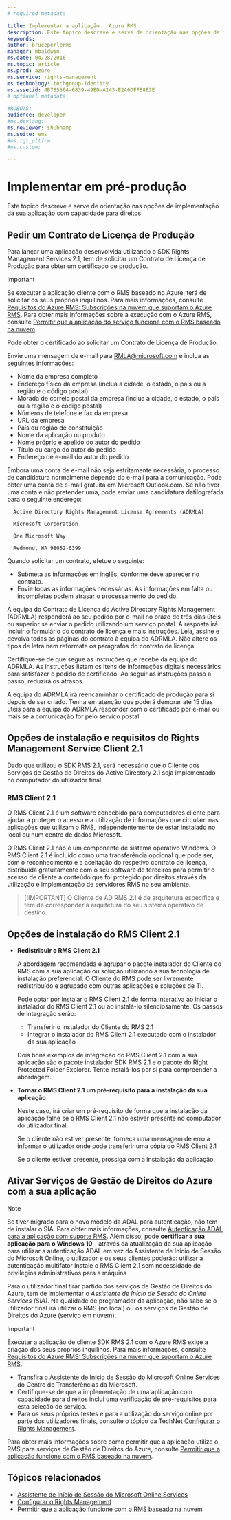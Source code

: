 ```yaml
---
# required metadata

title: Implementar a aplicação | Azure RMS
description: Este tópico descreve e serve de orientação nas opções de implementação da sua aplicação com capacidade para direitos
keywords:
author: bruceperlerms
manager: mbaldwin
ms.date: 04/28/2016
ms.topic: article
ms.prod: azure
ms.service: rights-management
ms.technology: techgroup-identity
ms.assetid: 4B785564-6839-49ED-A243-E2A6DFF88B2E
# optional metadata

#ROBOTS:
audience: developer
#ms.devlang:
ms.reviewer: shubhamp
ms.suite: ems
#ms.tgt_pltfrm:
#ms.custom:

---
```


# Implementar em pré-produção


Este tópico descreve e serve de orientação nas opções de implementação da sua aplicação com capacidade para direitos.

## Pedir um Contrato de Licença de Produção

 Para lançar uma aplicação desenvolvida utilizando o SDK Rights Management Services 2.1, tem de solicitar um Contrato de Licença de Produção para obter um certificado de produção.

> [!IMPORTANT]
> Se executar a aplicação cliente com o RMS baseado no Azure, terá de solicitar os seus próprios inquilinos. Para mais informações, consulte [Requisitos do Azure RMS: Subscrições na nuvem que suportam o Azure RMS](../get-started/requirements-subscriptions.md).
> Para obter mais informações sobre a execução com o Azure RMS, consulte [Permitir que a aplicação do serviço funcione com o RMS baseado na nuvem](how-to-use-file-api-with-aadrm-cloud.md).

Pode obter o certificado ao solicitar um Contrato de Licença de Produção.

Envie uma mensagem de e-mail para [RMLA@microsoft.com](mailto:rmla@microsoft.com) e inclua as seguintes informações:

- Nome da empresa completo
- Endereço físico da empresa (inclua a cidade, o estado, o país ou a região e o código postal)
- Morada de correio postal da empresa (inclua a cidade, o estado, o país ou a região e o código postal)
- Números de telefone e fax da empresa
- URL da empresa
- País ou região de constituição
- Nome da aplicação ou produto
- Nome próprio e apelido do autor do pedido
- Título ou cargo do autor do pedido
- Endereço de e-mail do autor do pedido

Embora uma conta de e-mail não seja estritamente necessária, o processo de candidatura normalmente depende do e-mail para a comunicação. Pode obter uma conta de e-mail gratuita em Microsoft Outlook.com. Se não tiver uma conta e não pretender uma, pode enviar uma candidatura datilografada para o seguinte endereço:

      Active Directory Rights Management License Agreements (ADRMLA)

      Microsoft Corporation

      One Microsoft Way

      Redmond, WA 98052-6399

Quando solicitar um contrato, efetue o seguinte:
- Submeta as informações em inglês, conforme deve aparecer no contrato.
- Envie todas as informações necessárias. As informações em falta ou incompletas podem atrasar o processamento do pedido.

A equipa do Contrato de Licença do Active Directory Rights Management (ADRMLA) responderá ao seu pedido por e-mail no prazo de três dias úteis ou superior se enviar o pedido utilizando um serviço postal. A resposta irá incluir o formulário do contrato de licença e mais instruções. Leia, assine e devolva todas as páginas do contrato à equipa do ADRMLA. Não altere os tipos de letra nem reformate os parágrafos do contrato de licença.

Certifique-se de que segue as instruções que recebe da equipa do ADRMLA. As instruções listam os itens de informações digitais necessários para satisfazer o pedido de certificado. Ao seguir as instruções passo a passo, reduzirá os atrasos.

A equipa do ADRMLA irá reencaminhar o certificado de produção para si depois de ser criado. Tenha em atenção que poderá demorar até 15 dias úteis para a equipa do ADRMLA responder com o certificado por e-mail ou mais se a comunicação for pelo serviço postal.


## Opções de instalação e requisitos do Rights Management Service Client 2.1

Dado que utilizou o SDK RMS 2.1, será necessário que o Cliente dos Serviços de Gestão de Direitos do Active Directory 2.1 seja implementado no computador do utilizador final.

### RMS Client 2.1

O RMS Client 2.1 é um software concebido para computadores cliente para ajudar a proteger o acesso e a utilização de informações que circulam nas aplicações que utilizam o RMS, independentemente de estar instalado no local ou num centro de dados Microsoft.

O RMS Client 2.1 não é um componente de sistema operativo Windows. O RMS Client 2.1 é incluído como uma transferência opcional que pode ser, com o reconhecimento e a aceitação do respetivo contrato de licença, distribuída gratuitamente com o seu software de terceiros para permitir o acesso de cliente a conteúdo que foi protegido por direitos através da utilização e implementação de servidores RMS no seu ambiente.


> [!IMPORTANT] O Cliente de AD RMS 2.1 é de arquitetura específica e tem de corresponder à arquitetura do seu sistema operativo de destino.


## Opções de instalação do RMS Client 2.1

-   **Redistribuir o RMS Client 2.1**

    A abordagem recomendada é agrupar o pacote instalador do Cliente do RMS com a sua aplicação ou solução utilizando a sua tecnologia de instalação preferencial. O Cliente do RMS pode ser livremente redistribuído e agrupado com outras aplicações e soluções de TI.

    Pode optar por instalar o RMS Client 2.1 de forma interativa ao iniciar o instalador do RMS Client 2.1 ou ao instalá-lo silenciosamente. Os passos de integração serão:

    -   Transferir o instalador do Cliente do RMS 2.1
    -   Integrar o instalador do RMS Client 2.1 executado com o instalador da sua aplicação

    Dois bons exemplos de integração do RMS Client 2.1 com a sua aplicação são o pacote instalador SDK RMS 2.1 e o pacote do Right Protected Folder Explorer. Tente instalá-los por si para compreender a abordagem.

-   **Tornar o RMS Client 2.1 um pré-requisito para a instalação da sua aplicação**

    Neste caso, irá criar um pré-requisito de forma que a instalação da aplicação falhe se o RMS Client 2.1 não estiver presente no computador do utilizador final.

    Se o cliente não estiver presente, forneça uma mensagem de erro a informar o utilizador onde pode transferir uma cópia do RMS Client 2.1

    Se o cliente estiver presente, prossiga com a instalação da aplicação.

## Ativar Serviços de Gestão de Direitos do Azure com a sua aplicação

> [!NOTE]
> Se tiver migrado para o novo modelo da ADAL para autenticação, não tem de instalar o SIA. Para obter mais informações, consulte [Autenticação ADAL para a aplicação com suporte RMS](adal-auth.md).
> Além disso, pode **certificar a sua aplicação para o Windows 10** - através da atualização da sua aplicação para utilizar a autenticação ADAL em vez do Assistente de Início de Sessão do Microsoft Online, o utilizador e os seus clientes poderão: utilizar a autenticação multifator Instale o RMS Client 2.1 sem necessidade de privilégios administrativos para a máquina


Para o utilizador final tirar partido dos serviços de Gestão de Direitos do Azure, tem de implementar o *Assistente de Início de Sessão do Online Services (SIA)*. Na qualidade de programador da aplicação, não sabe se o utilizador final irá utilizar o RMS (no local) ou os serviços de Gestão de Direitos do Azure (serviço em nuvem).


> [!IMPORTANT]
> Executar a aplicação de cliente SDK RMS 2.1 com o Azure RMS exige a criação dos seus próprios inquilinos. Para mais informações, consulte [Requisitos do Azure RMS: Subscrições na nuvem que suportam o Azure RMS](../get-started/requirements-subscriptions.md).

-   Transfira o [Assistente de Início de Sessão do Microsoft Online Services](http://www.microsoft.com/en-us/download/details.aspx?id=28177) do Centro de Transferências da Microsoft.
-   Certifique-se de que a implementação de uma aplicação com capacidade para direitos inclui uma verificação de pré-requisitos para esta seleção de serviço.
-   Para os seus próprios testes e para a utilização do serviço online por parte dos utilizadores finais, consulte o tópico da TechNet [Configurar o Rights Management](https://TechNet.Microsoft.Com/en-us/library/jj585002.aspx).

Para obter mais informações sobre como permitir que a aplicação utilize o RMS para serviços de Gestão de Direitos do Azure, consulte [Permitir que a aplicação funcione com o RMS baseado na nuvem](how-to-use-file-api-with-aadrm-cloud.md).

## Tópicos relacionados

* [Assistente de Início de Sessão do Microsoft Online Services](http://www.microsoft.com/en-us/download/details.aspx?id=28177)
* [Configurar o Rights Management](https://TechNet.Microsoft.Com/en-us/library/jj585002.aspx)
* [Permitir que a aplicação funcione com o RMS baseado na nuvem](how-to-use-file-api-with-aadrm-cloud.md)
 

 


<!--HONumber=Jun16_HO2-->


